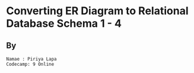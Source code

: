 # Converting ER Diagram to Relational Database Schema 1 - 4 

## By
	Namae : Piriya Lapa
	Codecamp: 9 Online
